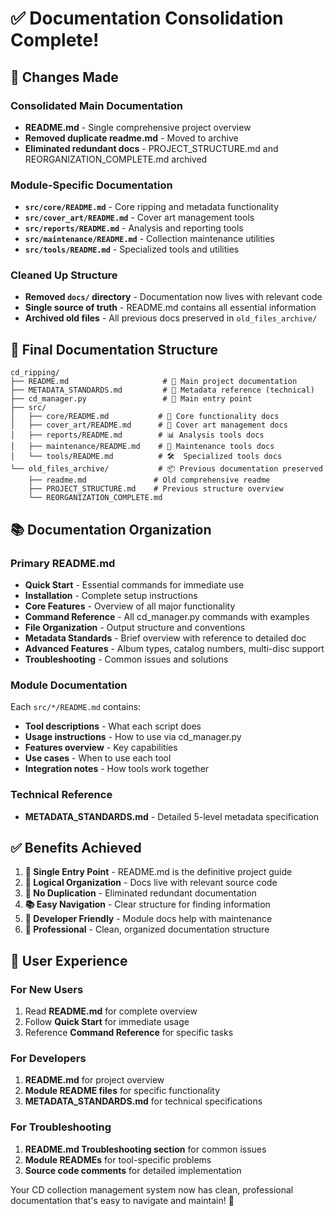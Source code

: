 # ✅ Documentation Consolidation Complete!

## 🎯 Changes Made

### **Consolidated Main Documentation**
- **README.md** - Single comprehensive project overview
- **Removed duplicate readme.md** - Moved to archive
- **Eliminated redundant docs** - PROJECT_STRUCTURE.md and REORGANIZATION_COMPLETE.md archived

### **Module-Specific Documentation**
- **`src/core/README.md`** - Core ripping and metadata functionality
- **`src/cover_art/README.md`** - Cover art management tools
- **`src/reports/README.md`** - Analysis and reporting tools  
- **`src/maintenance/README.md`** - Collection maintenance utilities
- **`src/tools/README.md`** - Specialized tools and utilities

### **Cleaned Up Structure**
- **Removed `docs/` directory** - Documentation now lives with relevant code
- **Single source of truth** - README.md contains all essential information
- **Archived old files** - All previous docs preserved in `old_files_archive/`

## 📁 Final Documentation Structure

```
cd_ripping/
├── README.md                     # 🎯 Main project documentation
├── METADATA_STANDARDS.md         # 📖 Metadata reference (technical)
├── cd_manager.py                 # 🎯 Main entry point
├── src/
│   ├── core/README.md           # 🎵 Core functionality docs
│   ├── cover_art/README.md      # 🎨 Cover art management docs
│   ├── reports/README.md        # 📊 Analysis tools docs
│   ├── maintenance/README.md    # 🔧 Maintenance tools docs
│   └── tools/README.md          # 🛠️  Specialized tools docs
└── old_files_archive/           # 📦 Previous documentation preserved
    ├── readme.md               # Old comprehensive readme
    ├── PROJECT_STRUCTURE.md    # Previous structure overview
    └── REORGANIZATION_COMPLETE.md
```

## 📚 Documentation Organization

### **Primary README.md**
- **Quick Start** - Essential commands for immediate use
- **Installation** - Complete setup instructions
- **Core Features** - Overview of all major functionality
- **Command Reference** - All cd_manager.py commands with examples
- **File Organization** - Output structure and conventions
- **Metadata Standards** - Brief overview with reference to detailed doc
- **Advanced Features** - Album types, catalog numbers, multi-disc support
- **Troubleshooting** - Common issues and solutions

### **Module Documentation**
Each `src/*/README.md` contains:
- **Tool descriptions** - What each script does
- **Usage instructions** - How to use via cd_manager.py
- **Features overview** - Key capabilities
- **Use cases** - When to use each tool
- **Integration notes** - How tools work together

### **Technical Reference**
- **METADATA_STANDARDS.md** - Detailed 5-level metadata specification

## ✅ Benefits Achieved

1. **🎯 Single Entry Point** - README.md is the definitive project guide
2. **📁 Logical Organization** - Docs live with relevant source code
3. **🧹 No Duplication** - Eliminated redundant documentation
4. **📚 Easy Navigation** - Clear structure for finding information
5. **🔧 Developer Friendly** - Module docs help with maintenance
6. **💼 Professional** - Clean, organized documentation structure

## 🚀 User Experience

### **For New Users**
1. Read **README.md** for complete overview
2. Follow **Quick Start** for immediate usage
3. Reference **Command Reference** for specific tasks

### **For Developers**
1. **README.md** for project overview
2. **Module README files** for specific functionality
3. **METADATA_STANDARDS.md** for technical specifications

### **For Troubleshooting**
1. **README.md Troubleshooting section** for common issues
2. **Module READMEs** for tool-specific problems
3. **Source code comments** for detailed implementation

Your CD collection management system now has clean, professional documentation that's easy to navigate and maintain! 🎵
